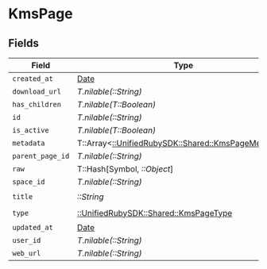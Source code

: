 # KmsPage


## Fields

| Field                                                                                         | Type                                                                                          | Required                                                                                      | Description                                                                                   |
| --------------------------------------------------------------------------------------------- | --------------------------------------------------------------------------------------------- | --------------------------------------------------------------------------------------------- | --------------------------------------------------------------------------------------------- |
| `created_at`                                                                                  | [Date](https://ruby-doc.org/stdlib-2.6.1/libdoc/date/rdoc/Date.html)                          | :heavy_minus_sign:                                                                            | N/A                                                                                           |
| `download_url`                                                                                | *T.nilable(::String)*                                                                         | :heavy_minus_sign:                                                                            | N/A                                                                                           |
| `has_children`                                                                                | *T.nilable(T::Boolean)*                                                                       | :heavy_minus_sign:                                                                            | N/A                                                                                           |
| `id`                                                                                          | *T.nilable(::String)*                                                                         | :heavy_minus_sign:                                                                            | N/A                                                                                           |
| `is_active`                                                                                   | *T.nilable(T::Boolean)*                                                                       | :heavy_minus_sign:                                                                            | N/A                                                                                           |
| `metadata`                                                                                    | T::Array<[::UnifiedRubySDK::Shared::KmsPageMetadata](../../models/shared/kmspagemetadata.md)> | :heavy_minus_sign:                                                                            | N/A                                                                                           |
| `parent_page_id`                                                                              | *T.nilable(::String)*                                                                         | :heavy_minus_sign:                                                                            | N/A                                                                                           |
| `raw`                                                                                         | T::Hash[Symbol, *::Object*]                                                                   | :heavy_minus_sign:                                                                            | N/A                                                                                           |
| `space_id`                                                                                    | *T.nilable(::String)*                                                                         | :heavy_minus_sign:                                                                            | N/A                                                                                           |
| `title`                                                                                       | *::String*                                                                                    | :heavy_check_mark:                                                                            | N/A                                                                                           |
| `type`                                                                                        | [::UnifiedRubySDK::Shared::KmsPageType](../../models/shared/kmspagetype.md)                   | :heavy_check_mark:                                                                            | N/A                                                                                           |
| `updated_at`                                                                                  | [Date](https://ruby-doc.org/stdlib-2.6.1/libdoc/date/rdoc/Date.html)                          | :heavy_minus_sign:                                                                            | N/A                                                                                           |
| `user_id`                                                                                     | *T.nilable(::String)*                                                                         | :heavy_minus_sign:                                                                            | N/A                                                                                           |
| `web_url`                                                                                     | *T.nilable(::String)*                                                                         | :heavy_minus_sign:                                                                            | N/A                                                                                           |